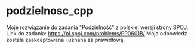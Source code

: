 # podzielnosc_cpp
Moje rozwiązanie do zadania "Podzielność" z polskiej wersji strony SPOJ.
Link do zadania: https://pl.spoj.com/problems/PP0601B/
Moja odpowiedź została zaakceptowana i uznana za prawidłową.
